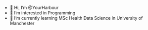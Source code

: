 - 👋 Hi, I’m @YourHarbour
- 👀 I’m interested in Programming
- 🌱 I’m currently learning MSc Health Data Science in University of Manchester
